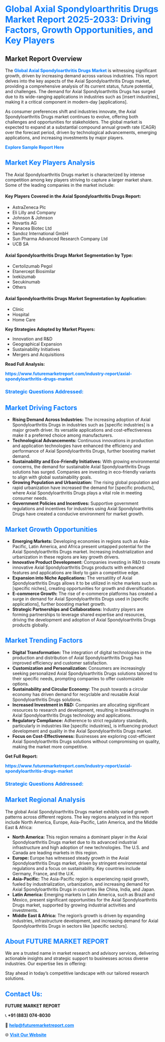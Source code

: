 <h1 style="color: #007BFF;">Global Axial Spondyloarthritis Drugs Market Report 2025-2033: Driving Factors, Growth Opportunities, and Key Players</h1>

<section id="overview">
<h2>Market Report Overview</h2>
<p>The <a href="https://www.futuremarketreport.com/industry-report/axial-spondyloarthritis-drugs-market" style="color: #007BFF; text-decoration: none;"><strong>Global Axial Spondyloarthritis Drugs Market</strong></a> is witnessing significant growth, driven by increasing demand across various industries. This report delves into the key aspects of the Axial Spondyloarthritis Drugs market, providing a comprehensive analysis of its current status, future potential, and challenges. The demand for Axial Spondyloarthritis Drugs has surged due to its wide-ranging applications in industries such as [insert industries], making it a critical component in modern-day [applications].</p>
<p>As consumer preferences shift and industries innovate, the Axial Spondyloarthritis Drugs market continues to evolve, offering both challenges and opportunities for stakeholders. The global market is expected to expand at a substantial compound annual growth rate (CAGR) over the forecast period, driven by technological advancements, emerging applications, and increasing investments by major players.</p>
</section>

<section id="overview">
<p><a href="https://www.futuremarketreport.com/request-sample/reportId=53505" style="color: #007BFF; text-decoration: none;"><strong>Explore Sample Report Here</strong></a></p>
</section>

<section id="key-players">
<h2 style="color: #007BFF;">Market Key Players Analysis</h2>
<p>The Axial Spondyloarthritis Drugs market is characterized by intense competition among key players striving to capture a larger market share. Some of the leading companies in the market include:</p>
<h4>Key Players Covered in the Axial Spondyloarthritis Drugs Report:</h4>
<ul><li>AstraZeneca Plc</li><li>Eli Lilly and Company</li><li>Johnson &amp; Johnson</li><li>Novartis AG</li><li>Panacea Biotec Ltd</li><li>Sandoz International GmbH</li><li>Sun Pharma Advanced Research Company Ltd</li><li>UCB SA</li></ul>
<h4>Axial Spondyloarthritis Drugs Market Segmentation by Type:</h4>
<ul><li>Certolizumab Pegol</li><li>Etanercept Biosimilar</li><li>Ixekizumab</li><li>Secukinumab</li><li>Others</li></ul>

<h4>Axial Spondyloarthritis Drugs Market Segmentation by Application:</h4>
<ul><li>Clinic</li><li>Hospital</li><li>Home Care</li></ul>
<p><strong>Key Strategies Adopted by Market Players:</strong></p>
<ul>
<li>Innovation and R&D</li>
<li>Geographical Expansion</li>
<li>Sustainability Initiatives</li>
<li>Mergers and Acquisitions</li>
</ul>
</section>

<section>
<p><strong>Read Full Analysis: </strong></p><a href="https://www.futuremarketreport.com/industry-report/axial-spondyloarthritis-drugs-market" style="color: #007BFF; text-decoration: none;"><strong>https://www.futuremarketreport.com/industry-report/axial-spondyloarthritis-drugs-market</strong></a>
<h3 style="color: #007BFF;">Strategic Questions Addressed:</h3>
</section>

<section id="driving-factors">
<h2 style="color: #007BFF;">Market Driving Factors</h2>
<ul>
<li><strong>Rising Demand Across Industries:</strong> The increasing adoption of Axial Spondyloarthritis Drugs in industries such as [specific industries] is a major growth driver. Its versatile applications and cost-effectiveness make it a preferred choice among manufacturers.</li>
<li><strong>Technological Advancements:</strong> Continuous innovations in production and application technologies have enhanced the efficiency and performance of Axial Spondyloarthritis Drugs, further boosting market demand.</li>
<li><strong>Sustainability and Eco-Friendly Initiatives:</strong> With growing environmental concerns, the demand for sustainable Axial Spondyloarthritis Drugs solutions has surged. Companies are investing in eco-friendly variants to align with global sustainability goals.</li>
<li><strong>Growing Population and Urbanization:</strong> The rising global population and rapid urbanization have increased the demand for [specific products], where Axial Spondyloarthritis Drugs plays a vital role in meeting consumer needs.</li>
<li><strong>Government Policies and Incentives:</strong> Supportive government regulations and incentives for industries using Axial Spondyloarthritis Drugs have created a conducive environment for market growth.</li>
</ul>
</section>

<section id="growth-opportunities">
<h2 style="color: #007BFF;">Market Growth Opportunities</h2>
<ul>
<li><strong>Emerging Markets:</strong> Developing economies in regions such as Asia-Pacific, Latin America, and Africa present untapped potential for the Axial Spondyloarthritis Drugs market. Increasing industrialization and urbanization in these regions are key growth drivers.</li>
<li><strong>Innovative Product Development:</strong> Companies investing in R&D to create innovative Axial Spondyloarthritis Drugs products with enhanced features and applications are likely to gain a competitive edge.</li>
<li><strong>Expansion into Niche Applications:</strong> The versatility of Axial Spondyloarthritis Drugs allows it to be utilized in niche markets such as [specific niches], creating opportunities for growth and diversification.</li>
<li><strong>E-commerce Growth:</strong> The rise of e-commerce platforms has created a surge in demand for Axial Spondyloarthritis Drugs used in [specific applications], further boosting market growth.</li>
<li><strong>Strategic Partnerships and Collaborations:</strong> Industry players are forming partnerships to leverage shared expertise and resources, driving the development and adoption of Axial Spondyloarthritis Drugs products globally.</li>
</ul>
</section>

<section id="trending-factors">
<h2 style="color: #007BFF;">Market Trending Factors</h2>
<ul>
<li><strong>Digital Transformation:</strong> The integration of digital technologies in the production and distribution of Axial Spondyloarthritis Drugs has improved efficiency and customer satisfaction.</li>
<li><strong>Customization and Personalization:</strong> Consumers are increasingly seeking personalized Axial Spondyloarthritis Drugs solutions tailored to their specific needs, prompting companies to offer customizable options.</li>
<li><strong>Sustainability and Circular Economy:</strong> The push towards a circular economy has driven demand for recyclable and reusable Axial Spondyloarthritis Drugs solutions.</li>
<li><strong>Increased Investment in R&D:</strong> Companies are allocating significant resources to research and development, resulting in breakthroughs in Axial Spondyloarthritis Drugs technology and applications.</li>
<li><strong>Regulatory Compliance:</strong> Adherence to strict regulatory standards, particularly in industries like [specific industries], is influencing product development and quality in the Axial Spondyloarthritis Drugs market.</li>
<li><strong>Focus on Cost-Effectiveness:</strong> Businesses are exploring cost-efficient Axial Spondyloarthritis Drugs solutions without compromising on quality, making the market more competitive.</li>
</ul>
</section>

<section>
<p><strong>Get Full Report: </strong></p><a href="https://www.futuremarketreport.com/industry-report/axial-spondyloarthritis-drugs-market" style="color: #007BFF; text-decoration: none;"><strong>https://www.futuremarketreport.com/industry-report/axial-spondyloarthritis-drugs-market</strong></a>
<h3 style="color: #007BFF;">Strategic Questions Addressed:</h3>
</section>


<section id="regional-analysis">
<h2 style="color: #007BFF;">Market Regional Analysis</h2>
<p>The global Axial Spondyloarthritis Drugs market exhibits varied growth patterns across different regions. The key regions analyzed in this report include North America, Europe, Asia-Pacific, Latin America, and the Middle East & Africa:</p>
<ul>
<li><strong>North America:</strong> This region remains a dominant player in the Axial Spondyloarthritis Drugs market due to its advanced industrial infrastructure and high adoption of new technologies. The U.S. and Canada are leading markets in this region.</li>
<li><strong>Europe:</strong> Europe has witnessed steady growth in the Axial Spondyloarthritis Drugs market, driven by stringent environmental regulations and a focus on sustainability. Key countries include Germany, France, and the U.K.</li>
<li><strong>Asia-Pacific:</strong> The Asia-Pacific region is experiencing rapid growth, fueled by industrialization, urbanization, and increasing demand for Axial Spondyloarthritis Drugs in countries like China, India, and Japan.</li>
<li><strong>Latin America:</strong> Emerging markets in Latin America, such as Brazil and Mexico, present significant opportunities for the Axial Spondyloarthritis Drugs market, supported by growing industrial activities and investments.</li>
<li><strong>Middle East & Africa:</strong> The region’s growth is driven by expanding industries, infrastructure development, and increasing demand for Axial Spondyloarthritis Drugs in sectors like [specific sectors].</li>
</ul>
</section>

<footer>
<h2 style="color: #007BFF;">About FUTURE MARKET REPORT</h2>
<p>We are a trusted name in market research and advisory services, delivering actionable insights and strategic support to businesses across diverse industries. Our expertise lies in offering:</p>

<p>Stay ahead in today’s competitive landscape with our tailored research solutions.</p>

<h2 style="color: #007BFF;">Contact Us:</h2>
<p><strong>FUTURE MARKET REPORT</strong></p>
<p>📞 <strong>+91 (883) 074-8030</strong></p>
<p>📧 <strong><a href="mailto:help@futuremarketreport.com" style="color: #007BFF;">help@futuremarketreport.com</a></strong></p>
<p>🌐 <strong><a href="https://www.futuremarketreport.com/" style="color: #007BFF;">Visit Our Website</a></strong></p>
</footer>